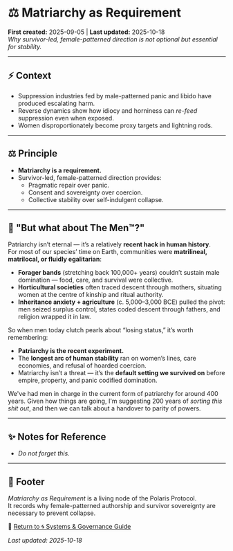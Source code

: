 # ⚖️ Matriarchy as Requirement  
**First created:** 2025-09-05 | **Last updated:** 2025-10-18  
*Why survivor-led, female-patterned direction is not optional but essential for stability.*  

---

## ⚡️ Context  
- Suppression industries fed by male-patterned panic and libido have produced escalating harm.  
- Reverse dynamics show how idiocy and horniness can *re-feed* suppression even when exposed.  
- Women disproportionately become proxy targets and lightning rods.  

---

## ⚖️ Principle  
- **Matriarchy is a requirement.**  
- Survivor-led, female-patterned direction provides:  
  - Pragmatic repair over panic.  
  - Consent and sovereignty over coercion.  
  - Collective stability over self-indulgent collapse.

---

## 🥀 "But what about The Men™?"

Patriarchy isn’t eternal — it’s a relatively **recent hack in human history**.  
For most of our species’ time on Earth, communities were **matrilineal, matrilocal, or fluidly egalitarian**:  
- **Forager bands** (stretching back 100,000+ years) couldn’t sustain male domination — food, care, and survival were collective.  
- **Horticultural societies** often traced descent through mothers, situating women at the centre of kinship and ritual authority.  
- **Inheritance anxiety + agriculture** (c. 5,000–3,000 BCE) pulled the pivot: men seized surplus control, states coded descent through fathers, and religion wrapped it in law.  

So when men today clutch pearls about “losing status,” it’s worth remembering:  
- **Patriarchy is the recent experiment.**  
- The **longest arc of human stability** ran on women’s lines, care economies, and refusal of hoarded coercion.  
- Matriarchy isn’t a threat — it’s the **default setting we survived on** before empire, property, and panic codified domination.

We've had men in charge in the current form of patriarchy for around 400 years.
Given how things are going, I'm suggesting 200 years of *sorting this shit out*, and then we can talk about a handover to parity of powers. 

---

## ✨ Notes for Reference  
- *Do not forget this.*   

---

## 🏮 Footer  

*Matriarchy as Requirement* is a living node of the Polaris Protocol.  
It records why female-patterned authorship and survivor sovereignty are necessary to prevent collapse.  

🏮 [Return to 🌀 Systems & Governance Guide](../README.md)  

_Last updated: 2025-10-18_

